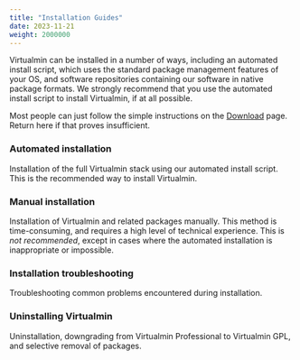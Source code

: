 ```yaml
---
title: "Installation Guides"
date: 2023-11-21
weight: 2000000
---
```

Virtualmin can be installed in a number of ways, including an automated install script, which uses the standard package management features of your OS, and software repositories containing our software in native package formats. We strongly recommend that you use the automated install script to install Virtualmin, if at all possible.

Most people can just follow the simple instructions on the [Download](/download/) page. Return here if that proves insufficient.

### Automated installation

Installation of the full Virtualmin stack using our automated install script. This is the recommended way to install Virtualmin.

### Manual installation

Installation of Virtualmin and related packages manually. This method is time-consuming, and requires a high level of technical experience. This is _not recommended_, except in cases where the automated installation is inappropriate or impossible.

### Installation troubleshooting

Troubleshooting common problems encountered during installation. 

### Uninstalling Virtualmin

Uninstallation, downgrading from Virtualmin Professional to Virtualmin GPL, and selective removal of packages.
